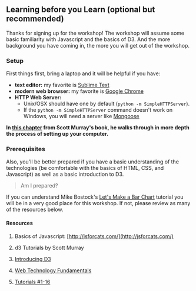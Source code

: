 ## Learning before you Learn (optional but recommended)

Thanks for signing up for the workshop! The workshop will assume some basic familiarity with Javascript and the basics of D3.  And the more background you have coming in, the more you will get out of the workshop.

### Setup

First things first, bring a laptop and it will be helpful if you have:

- **text editor:** my favorite is [Sublime Text](http://www.sublimetext.com/2)
- **modern web browser:** my favorite is [Google Chrome](https://www.google.com/chrome/browser/desktop/index.html)
- **HTTP Web Server:**  
  - Unix/OSX should have one by default (`python -m SimpleHTTPServer`).
  - If the `python -m SimpleHTTPServer` command doesn't work on Windows, you will need a server like [Mongoose](http://cesanta.com/mongoose.shtml)

__In [this chapter](http://chimera.labs.oreilly.com/books/1230000000345/ch04.html) from Scott Murray's book, he walks through in more depth the process of setting up your computer.__

### Prerequisites

Also, you'll be better prepared if you have a basic understanding of the technologies (be comfortable with the basics of HTML, CSS, and Javascript) as well as a basic introduction to D3.

> Am I prepared?

If you can understand Mike Bostock's [Let's Make a Bar Chart](http://bost.ocks.org/mike/bar/) tutorial you will be in a very good place for this workshop.  If not, please review as many of the resources below.

#### Resources

1. Basics of Javascript: [http://jsforcats.com/](http://jsforcats.com/)

2. d3 Tutorials by Scott Murray
  1. [Introducing D3](http://chimera.labs.oreilly.com/books/1230000000345/ch02.html)
  2. [Web Technology Fundamentals](http://chimera.labs.oreilly.com/books/1230000000345/ch03.html)
  3. [Tutorials #1-16](http://alignedleft.com/tutorials/d3)